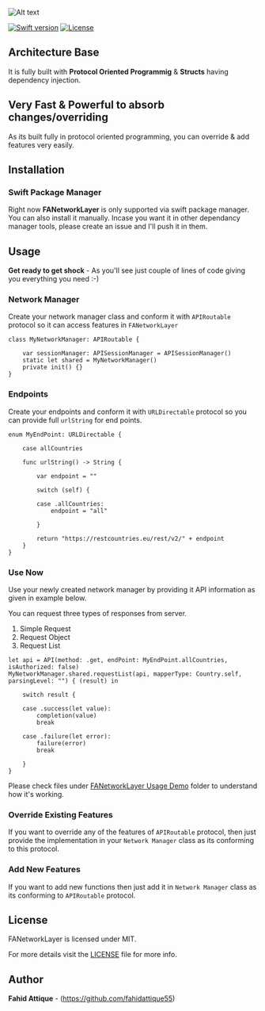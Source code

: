 ![Alt text](https://i.imgur.com/o0EqwPu.png "FANetworkLayer-Image")


[![Swift version](https://img.shields.io/badge/swift-5.1-orange.svg?style=flat.svg)](https://img.shields.io/badge/swift-5.1-orange.svg?style=flat.svg)
[![License](https://img.shields.io/badge/License-MIT-brightgreen.svg?style=flat.svg)](https://img.shields.io/badge/License-MIT-brightgreen.svg?style=flat.svg)



## Architecture Base

It is fully built with **Protocol Oriented Programmig** & **Structs** having dependency injection.


## Very Fast & Powerful to absorb changes/overriding 

As its built fully in protocol oriented programming, you can override & add features very easily.


## Installation

### Swift Package Manager

Right now **FANetworkLayer** is only supported via swift package manager. You can also install it manually. Incase you want it in other dependancy manager tools, please create an issue and I'll push it in them.


## Usage

**Get ready to get shock** - As you'll see just couple of lines of code giving you everything you need :-)


### Network Manager

Create your network manager class and conform it with `APIRoutable` protocol so it can access features in `FANetworkLayer`

```
class MyNetworkManager: APIRoutable {

    var sessionManager: APISessionManager = APISessionManager()
    static let shared = MyNetworkManager()
    private init() {}
}
```

### Endpoints

Create your endpoints and conform it with `URLDirectable` protocol so you can provide full  `urlString` for end points.

```
enum MyEndPoint: URLDirectable {
    
    case allCountries
    
    func urlString() -> String {
     
        var endpoint = ""
        
        switch (self) {
                        
        case .allCountries:
            endpoint = "all"
            
        }
        
        return "https://restcountries.eu/rest/v2/" + endpoint
    }
}
```

### Use Now

Use your newly created network manager by providing it API information as given in example below.

You can request three types of responses from server.

1. Simple Request
2. Request Object
3. Request List

```
let api = API(method: .get, endPoint: MyEndPoint.allCountries, isAuthorized: false)
MyNetworkManager.shared.requestList(api, mapperType: Country.self, parsingLevel: "") { (result) in
    
    switch result {
        
    case .success(let value):
        completion(value)
        break

    case .failure(let error):
        failure(error)
        break

    }
}
```

Please check files under [FANetworkLayer Usage Demo](https://github.com/fahidattique55/FANetworkLayer/tree/master/FANetworkLayer/FANetworkLayer%20Usage%20Demo) folder to understand how it's working.


### Override Existing Features

If you want to override any of the features of `APIRoutable` protocol, then just provide the implementation in your  `Network Manager` class as its conforming to this protocol.


### Add New Features

If you want to add new functions then just add it in `Network Manager` class as its conforming to `APIRoutable` protocol.


## License

FANetworkLayer is licensed under MIT.

For more details visit the [LICENSE](https://github.com/fahidattique55/FAPopover/blob/master/LICENSE.txt) file for more info.


## Author

**Fahid Attique** - (https://github.com/fahidattique55)




